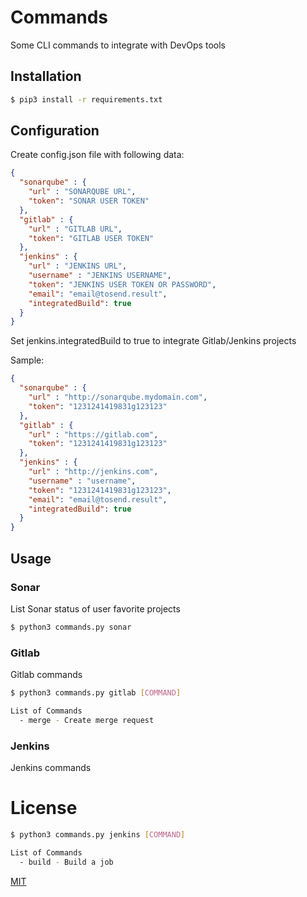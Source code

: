 # Commands

Some CLI commands to integrate with DevOps tools

## Installation

```bash
$ pip3 install -r requirements.txt
```

## Configuration

Create config.json file with following data:

```json
{
  "sonarqube" : {
    "url" : "SONARQUBE URL",
    "token": "SONAR USER TOKEN"
  },
  "gitlab" : {
    "url" : "GITLAB URL",
    "token": "GITLAB USER TOKEN"
  },
  "jenkins" : {
    "url" : "JENKINS URL",
    "username" : "JENKINS USERNAME",
    "token": "JENKINS USER TOKEN OR PASSWORD",
    "email": "email@tosend.result",
    "integratedBuild": true  
  }
}

```
Set jenkins.integratedBuild to true to integrate Gitlab/Jenkins projects

Sample:
```json
{
  "sonarqube" : {
    "url" : "http://sonarqube.mydomain.com",
    "token": "1231241419831g123123"
  },
  "gitlab" : {
    "url" : "https://gitlab.com",
    "token": "1231241419831g123123"
  },
  "jenkins" : {
    "url" : "http://jenkins.com",
    "username" : "username",
    "token": "1231241419831g123123",
    "email": "email@tosend.result",
    "integratedBuild": true
  }
}
```

## Usage

### Sonar

List Sonar status of user favorite projects

```bash
$ python3 commands.py sonar
```

### Gitlab

Gitlab commands

```bash
$ python3 commands.py gitlab [COMMAND]

List of Commands
  - merge - Create merge request
``` 

### Jenkins

Jenkins commands

# License

```bash
$ python3 commands.py jenkins [COMMAND]

List of Commands
  - build - Build a job
``` 

[MIT](http://en.wikipedia.org/wiki/MIT_License)
